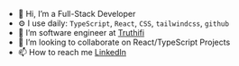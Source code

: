 - 👋 Hi, I’m a Full-Stack Developer
- ⚙️ I use daily: `TypeScript`, `React`, `CSS`, `tailwindcss`, `github`
- 🌱 I’m software engineer at [Truthifi](https://truthifi.com/)
- 💞️ I’m looking to collaborate on React/TypeScript Projects
- 📫 How to reach me [LinkedIn](https://www.linkedin.com/in/sergiykulish/)
